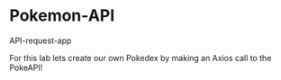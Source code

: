 # Pokemon-API
API-request-app

For this lab lets create our own Pokedex by making an Axios call to the PokeAPI!
